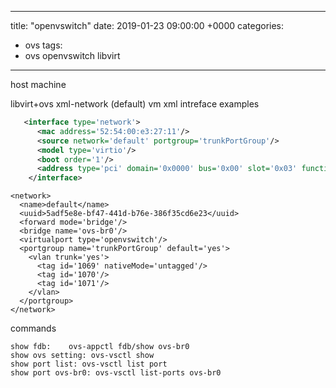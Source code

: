 
---
title: "openvswitch"
date: 2019-01-23 09:00:00 +0000
categories:
  - ovs
tags:
  - ovs openvswitch libvirt
---

host machine

libvirt+ovs
xml-network (default)
vm  xml  intreface examples
```xml
   <interface type='network'>
      <mac address='52:54:00:e3:27:11'/>
      <source network='default' portgroup='trunkPortGroup'/>
      <model type='virtio'/>
      <boot order='1'/>
      <address type='pci' domain='0x0000' bus='0x00' slot='0x03' function='0x0'/>
    </interface>
```

```
<network>
  <name>default</name>
  <uuid>5adf5e8e-bf47-441d-b76e-386f35cd6e23</uuid>
  <forward mode='bridge'/>
  <bridge name='ovs-br0'/>
  <virtualport type='openvswitch'/>
  <portgroup name='trunkPortGroup' default='yes'>
    <vlan trunk='yes'>
      <tag id='1069' nativeMode='untagged'/>
      <tag id='1070'/>
      <tag id='1071'/>
    </vlan>
  </portgroup>
</network>
```




commands 

```
show fdb:    ovs-appctl fdb/show ovs-br0
show ovs setting: ovs-vsctl show
show port list: ovs-vsctl list port
show port ovs-br0: ovs-vsctl list-ports ovs-br0
```
